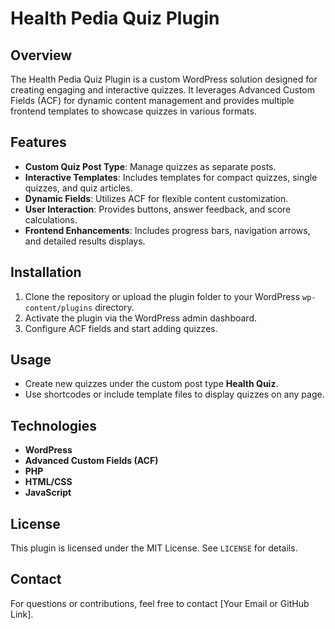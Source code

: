 # Health Pedia Quiz Plugin

## Overview

The Health Pedia Quiz Plugin is a custom WordPress solution designed for creating engaging and interactive quizzes. It leverages Advanced Custom Fields (ACF) for dynamic content management and provides multiple frontend templates to showcase quizzes in various formats.

## Features

- **Custom Quiz Post Type**: Manage quizzes as separate posts.
- **Interactive Templates**: Includes templates for compact quizzes, single quizzes, and quiz articles.
- **Dynamic Fields**: Utilizes ACF for flexible content customization.
- **User Interaction**: Provides buttons, answer feedback, and score calculations.
- **Frontend Enhancements**: Includes progress bars, navigation arrows, and detailed results displays.

## Installation

1. Clone the repository or upload the plugin folder to your WordPress `wp-content/plugins` directory.
2. Activate the plugin via the WordPress admin dashboard.
3. Configure ACF fields and start adding quizzes.

## Usage

- Create new quizzes under the custom post type **Health Quiz**.
- Use shortcodes or include template files to display quizzes on any page.

## Technologies

- **WordPress**
- **Advanced Custom Fields (ACF)**
- **PHP**
- **HTML/CSS**
- **JavaScript**

## License

This plugin is licensed under the MIT License. See `LICENSE` for details.

## Contact

For questions or contributions, feel free to contact [Your Email or GitHub Link].
